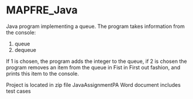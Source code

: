 # MAPFRE_Java
Java program implementing a queue. The program takes information from the console:

1. queue
2. dequeue 

If 1 is chosen, the program adds the integer to the queue, if 2 is chosen the program removes an item from the queue in Fist in First out fashion, and prints this item to the console.

Project is located in zip file JavaAssignmentPA
Word document includes test cases
